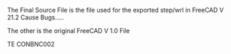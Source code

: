 The Final Source File is the file used for the exported step/wrl in FreeCAD V 21.2 Cause Bugs.....

The other is the original FreeCAD V 1.0 File

TE CONBNC002
